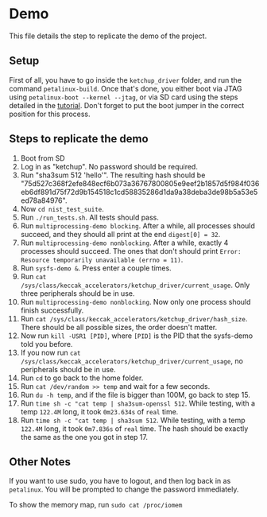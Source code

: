 # Demo

This file details the step to replicate the demo of the project.

## Setup

First of all, you have to go inside the `ketchup_driver` folder, and run the command `petalinux-build`. Once that's done, you either boot via JTAG using `petalinux-boot --kernel --jtag`, or via SD card using the steps detailed in the [tutorial](../Tutorials/04_petalinux_workflow.md). Don't forget to put the boot jumper in the correct position for this process.

## Steps to replicate the demo

1. Boot from SD
2. Log in as "ketchup". No password should be required.
3. Run "sha3sum 512 'hello'". The resulting hash should be "75d527c368f2efe848ecf6b073a36767800805e9eef2b1857d5f984f036eb6df891d75f72d9b154518c1cd58835286d1da9a38deba3de98b5a53e5ed78a84976".
4. Now `cd nist_test_suite`.
5. Run `./run_tests.sh`. All tests should pass.
6. Run `multiprocessing-demo blocking`. After a while, all processes should succeed, and they should all print at the end `digest[0] = 32`.
7. Run `multiprocessing-demo nonblocking`. After a while, exactly 4 processes should succeed. The ones that don't should print `Error: Resource temporarily unavailable (errno = 11)`.
8. Run `sysfs-demo &`. Press enter a couple times.
9. Run `cat /sys/class/keccak_accelerators/ketchup_driver/current_usage`. Only three peripherals should be in use.
10. Run `multiprocessing-demo nonblocking`. Now only one process should finish successfully.
11. Run `cat /sys/class/keccak_accelerators/ketchup_driver/hash_size`. There should be all possible sizes, the order doesn't matter.
12. Now run `kill -USR1 [PID]`, where `[PID]` is the PID that the sysfs-demo told you before.
13. If you now run `cat /sys/class/keccak_accelerators/ketchup_driver/current_usage`, no peripherals should be in use.
14. Run `cd` to go back to the home folder.
15. Run `cat /dev/random >> temp` and wait for a few seconds.
16. Run `du -h temp`, and if the file is bigger than 100M, go back to step 15.
17. Run `time sh -c "cat temp | sha3sum-openssl 512`. While testing, with a temp `122.4M` long, it took `0m23.634s` of `real` time.
18. Run `time sh -c "cat temp | sha3sum 512`. While testing, with a temp `122.4M` long, it took `0m7.836s` of `real` time. The hash should be exactly the same as the one you got in step 17.

## Other Notes

If you want to use sudo, you have to logout, and then log back in as `petalinux`. You will be prompted to change the password immediately.

To show the memory map, run `sudo cat /proc/iomem`